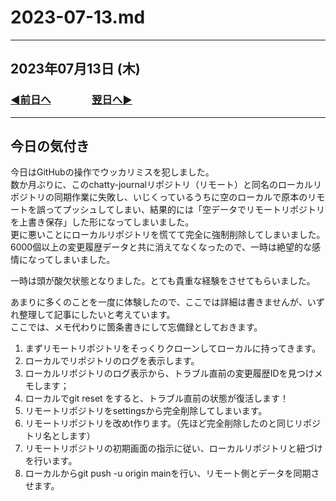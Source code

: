 # 2023-07-13.md

---

## 2023年07月13日 (木)

### [◀️前日へ](https://github.com/yuasys/chatty-journal/blob/main/2023/07/2023-07-12.md)&emsp;&emsp;&emsp;&emsp;[翌日へ▶️](https://github.com/yuasys/chatty-journal/blob/main/2023/07/2023-07-14.md)

---

## 今日の気付き

今日はGitHubの操作でウッカリミスを犯しました。  
数か月ぶりに、このchatty-journalリポジトリ（リモート）と同名のローカルリポジトリの同期作業に失敗し、いじくっているうちに空のローカルで原本のリモートを誤ってプッシュしてしまい、結果的には「空データでリモートリポジトリを上書き保存」した形になってしまいました。  
更に悪いことにローカルリポジトリを慌てて完全に強制削除してしまいました。6000個以上の変更履歴データと共に消えてなくなったので、一時は絶望的な感情になってしまいました。  

一時は頭が酸欠状態となりました。とても貴重な経験をさせてもらいました。  

あまりに多くのことを一度に体験したので、ここでは詳細は書きませんが、いずれ整理して記事にしたいと考えています。  
ここでは、メモ代わりに箇条書きにして忘備録としておきます。  

1. まずリモートリポジトリをそっくりクローンしてローカルに持ってきます。
2. ローカルでリポジトリのログを表示します。
3. ローカルリポジトリのログ表示から、トラブル直前の変更履歴IDを見つけメモします；
4. ローカルでgit reset <ID>をすると、トラブル直前の状態が復活します！
5. リモートリポジトリをsettingsから完全削除してしまいます。
6. リモートリポジトリを改めt作ります。（先ほど完全削除したのと同じリポジトリ名とします）
7. リモートリポジトリの初期画面の指示に従い、ローカルリポジトリと紐づけを行います。
8. ローカルからgit push -u origin mainを行い、リモート側とデータを同期させます。
